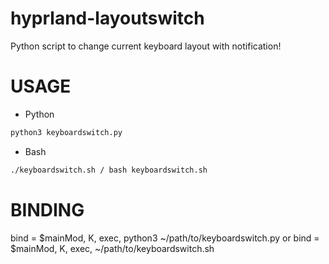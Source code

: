 # hyprland-layoutswitch

Python script to change current keyboard layout with notification!

# USAGE 

- Python
```python
python3 keyboardswitch.py
```
- Bash
```bash
./keyboardswitch.sh / bash keyboardswitch.sh
```


# BINDING

bind = $mainMod, K, exec, python3 ~/path/to/keyboardswitch.py
or 
bind = $mainMod, K, exec, ~/path/to/keyboardswitch.sh
